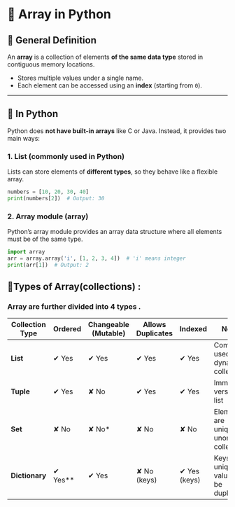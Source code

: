 # 📘 Array in Python

## 🔹 General Definition
An **array** is a collection of elements **of the same data type** stored in contiguous memory locations.  
- Stores multiple values under a single name.  
- Each element can be accessed using an **index** (starting from `0`).  

---

## 🔹 In Python

Python does **not have built-in arrays** like C or Java. Instead, it provides two main ways:

### **1. List (commonly used in Python)**
Lists can store elements of **different types**, so they behave like a flexible array.  

```python
numbers = [10, 20, 30, 40]
print(numbers[2])  # Output: 30
```
###  **2. Array module (array)**

Python’s array module provides an array data structure where all elements must be of the same type.

```Python
import array
arr = array.array('i', [1, 2, 3, 4])  # 'i' means integer
print(arr[1])  # Output: 2
```

## 🔹Types of Array(collections) :

### Array are further divided into 4 types .

| Collection Type | Ordered | Changeable (Mutable) | Allows Duplicates | Indexed | Notes |
|-----------------|---------|-----------------------|-------------------|---------|-------|
| **List**        | ✔ Yes   | ✔ Yes                | ✔ Yes             | ✔ Yes   | Commonly used for dynamic collections |
| **Tuple**       | ✔ Yes   | ✘ No                 | ✔ Yes             | ✔ Yes   | Immutable version of list |
| **Set**         | ✘ No    | ✘ No*                | ✘ No              | ✘ No    | Elements are unique; unordered collection |
| **Dictionary**  | ✔ Yes** | ✔ Yes                | ✘ No (keys)       | ✔ Yes (keys) | Keys are unique; values can be duplicate |

